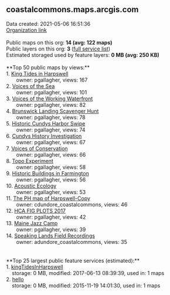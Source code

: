 <h2>coastalcommons.maps.arcgis.com</h2> Data created: 2021-05-06 16:51:36 <br /><a target='new' href='https://coastalcommons.maps.arcgis.com'>Organization link</a><br /><br />Public maps on this org: <b>14 (avg: 122 maps)</b><br />Public layers on this org: <b>3 </b>(<a target='new' href='https://services.arcgis.com/tzyOBeqHQHnTKbN6/ArcGIS/rest/services'>full service list</a>)<br />Estimated storaged used by feature layers: <b>0 MB (avg: 250 KB)</b><br /><br />**Top 50 public maps by views:**<br />  1. <a target='new' href='https://www.arcgis.com/home/item.html?id=3d9a81ee4b694b0db351705badc4bf74'>King Tides in Harpswell</a> <br />  &nbsp;&nbsp;&nbsp;&nbsp; &nbsp;&nbsp;owner: pgallagher, views: 167<br />  2. <a target='new' href='https://www.arcgis.com/home/item.html?id=f76445473341475ca9a88847d70cd3a0'>Voices of the Sea</a> <br />  &nbsp;&nbsp;&nbsp;&nbsp; &nbsp;&nbsp;owner: pgallagher, views: 101<br />  3. <a target='new' href='https://www.arcgis.com/home/item.html?id=670f765c931a40669acc838d6e46fa85'>Voices of the Working Waterfront</a> <br />  &nbsp;&nbsp;&nbsp;&nbsp; &nbsp;&nbsp;owner: pgallagher, views: 82<br />  4. <a target='new' href='https://www.arcgis.com/home/item.html?id=d0b6ba11ac4d4e6da9f4939b5cd09577'>Brunswick Landing Scavenger Hunt</a> <br />  &nbsp;&nbsp;&nbsp;&nbsp; &nbsp;&nbsp;owner: pgallagher, views: 78<br />  5. <a target='new' href='https://www.arcgis.com/home/item.html?id=40c7ee8afb9d4d1abbda0c065320d9a9'>Historic Cundys Harbor Swipe</a> <br />  &nbsp;&nbsp;&nbsp;&nbsp; &nbsp;&nbsp;owner: pgallagher, views: 74<br />  6. <a target='new' href='https://www.arcgis.com/home/item.html?id=f6100a4b4d094a90abe21c4bda850f7a'>Cundys History Investigation</a> <br />  &nbsp;&nbsp;&nbsp;&nbsp; &nbsp;&nbsp;owner: pgallagher, views: 67<br />  7. <a target='new' href='https://www.arcgis.com/home/item.html?id=71d4724cbf45460d8402a741d1f1673e'>Voices of Conservation</a> <br />  &nbsp;&nbsp;&nbsp;&nbsp; &nbsp;&nbsp;owner: pgallagher, views: 66<br />  8. <a target='new' href='https://www.arcgis.com/home/item.html?id=71e18ada181d4b17a47970a46afa84c6'>Topo Experiment</a> <br />  &nbsp;&nbsp;&nbsp;&nbsp; &nbsp;&nbsp;owner: pgallagher, views: 58<br />  9. <a target='new' href='https://www.arcgis.com/home/item.html?id=cb09f55cb34a4d60aceb1322bcf82b52'>Historic Buildings in Farmington</a> <br />  &nbsp;&nbsp;&nbsp;&nbsp; &nbsp;&nbsp;owner: pgallagher, views: 56<br />  10. <a target='new' href='https://www.arcgis.com/home/item.html?id=cfc96ef24ac446ba872d70609a51527b'>Acoustic Ecology</a> <br />  &nbsp;&nbsp;&nbsp;&nbsp; &nbsp;&nbsp;owner: pgallagher, views: 53<br />  11. <a target='new' href='https://www.arcgis.com/home/item.html?id=34787ed46ddf41cbb037c68b4b9859c7'>The PH map of Harpswell-Copy</a> <br />  &nbsp;&nbsp;&nbsp;&nbsp; &nbsp;&nbsp;owner: cdundore_coastalcommons, views: 46<br />  12. <a target='new' href='https://www.arcgis.com/home/item.html?id=3eb786fa34f74ee79da547462e27286c'>HCA FIG PLOTS 2017</a> <br />  &nbsp;&nbsp;&nbsp;&nbsp; &nbsp;&nbsp;owner: pgallagher, views: 42<br />  13. <a target='new' href='https://www.arcgis.com/home/item.html?id=f3ba8ec70b3e4d41bc88a6146aeb755d'>Maine Jazz Camp</a> <br />  &nbsp;&nbsp;&nbsp;&nbsp; &nbsp;&nbsp;owner: pgallagher, views: 39<br />  14. <a target='new' href='https://www.arcgis.com/home/item.html?id=328ab40cb5794af8a835f0bd7de8d0f6'>Speaking Lands Field Recordings</a> <br />  &nbsp;&nbsp;&nbsp;&nbsp; &nbsp;&nbsp;owner: adundore_coastalcommons, views: 35<br /><br /><br />**Top 25 largest public feature services (estimated):**<br /> 1. <a target='new' href='https://www.arcgis.com/home/item.html?id=94f6600fdbb84a15878aacfb753c5a66'>kingTidesInHarpswell</a><br /> &nbsp;&nbsp;&nbsp;&nbsp;storage: 0 MB, modified: 2017-06-13 08:39:39,  used in: 1 maps<br /> 2. <a target='new' href='https://www.arcgis.com/home/item.html?id=25f6a506b34c4b038374fbd79a956feb'>hello</a><br /> &nbsp;&nbsp;&nbsp;&nbsp;storage: 0 MB, modified: 2015-11-19 14:01:30,  used in: 1 maps<br />